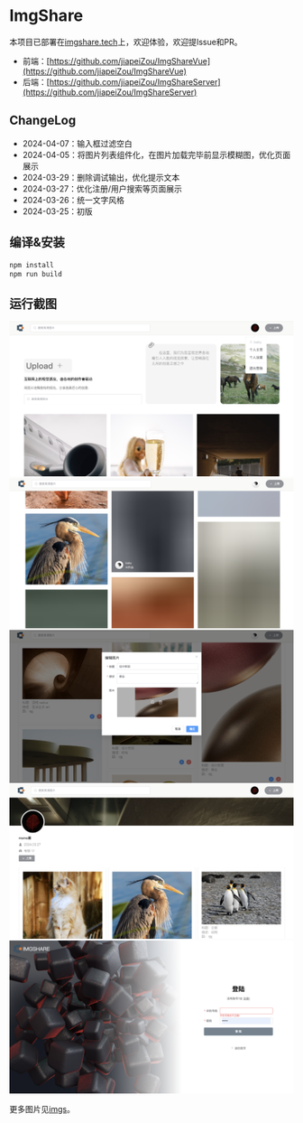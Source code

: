 # ImgShare

本项目已部署在[imgshare.tech](https://imgshare.tech)上，欢迎体验，欢迎提Issue和PR。

* 前端：[https://github.com/jiapeiZou/ImgShareVue](https://github.com/jiapeiZou/ImgShareVue)
* 后端：[https://github.com/jiapeiZou/ImgShareServer](https://github.com/jiapeiZou/ImgShareServer)

## ChangeLog

* 2024-04-07：输入框过滤空白
* 2024-04-05：将图片列表组件化，在图片加载完毕前显示模糊图，优化页面展示
* 2024-03-29：删除调试输出，优化提示文本
* 2024-03-27：优化注册/用户搜索等页面展示
* 2024-03-26：统一文字风格
* 2024-03-25：初版

## 编译&安装

```
npm install
npm run build
```

## 运行截图

![](imgs/imgshare-首页.png)
![](imgs/imgshare-加载模糊图截图.png)
![](imgs/imgshare-编辑图片截图.png)
![](imgs/imgshare-用户详情页截图.png)
![](imgs/imgshare-登陆页面截图.png)

更多图片见[imgs](imgs)。
